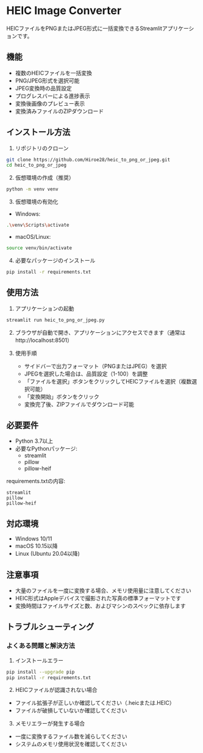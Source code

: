# HEIC Image Converter

HEICファイルをPNGまたはJPEG形式に一括変換できるStreamlitアプリケーションです。


## 機能

- 複数のHEICファイルを一括変換
- PNG/JPEG形式を選択可能
- JPEG変換時の品質設定
- プログレスバーによる進捗表示
- 変換後画像のプレビュー表示
- 変換済みファイルのZIPダウンロード

## インストール方法

1. リポジトリのクローン
```bash
git clone https://github.com/Hiroe28/heic_to_png_or_jpeg.git
cd heic_to_png_or_jpeg
```

2. 仮想環境の作成（推奨）
```bash
python -m venv venv
```

3. 仮想環境の有効化
- Windows:
```bash
.\venv\Scripts\activate
```
- macOS/Linux:
```bash
source venv/bin/activate
```

4. 必要なパッケージのインストール
```bash
pip install -r requirements.txt
```

## 使用方法

1. アプリケーションの起動
```bash
streamlit run heic_to_png_or_jpeg.py
```

2. ブラウザが自動で開き、アプリケーションにアクセスできます（通常はhttp://localhost:8501）

3. 使用手順
   - サイドバーで出力フォーマット（PNGまたはJPEG）を選択
   - JPEGを選択した場合は、品質設定（1-100）を調整
   - 「ファイルを選択」ボタンをクリックしてHEICファイルを選択（複数選択可能）
   - 「変換開始」ボタンをクリック
   - 変換完了後、ZIPファイルでダウンロード可能

## 必要要件

- Python 3.7以上
- 必要なPythonパッケージ:
  - streamlit
  - pillow
  - pillow-heif

requirements.txtの内容:
```
streamlit
pillow
pillow-heif
```

## 対応環境

- Windows 10/11
- macOS 10.15以降
- Linux (Ubuntu 20.04以降)

## 注意事項

- 大量のファイルを一度に変換する場合、メモリ使用量に注意してください
- HEIC形式はAppleデバイスで撮影された写真の標準フォーマットです
- 変換時間はファイルサイズと数、およびマシンのスペックに依存します

## トラブルシューティング

### よくある問題と解決方法

1. インストールエラー
```bash
pip install --upgrade pip
pip install -r requirements.txt
```

2. HEICファイルが認識されない場合
- ファイル拡張子が正しいか確認してください（.heicまたは.HEIC）
- ファイルが破損していないか確認してください

3. メモリエラーが発生する場合
- 一度に変換するファイル数を減らしてください
- システムのメモリ使用状況を確認してください

